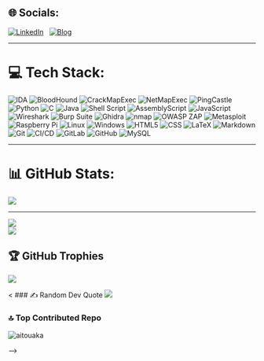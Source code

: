 ## 🌐 Socials:
[![LinkedIn](https://img.shields.io/badge/LinkedIn-%230077B5.svg?style=for-the-badge&logo=linkedin&logoColor=white)](https://www.linkedin.com/in/ait-ouakrim-abdelmajid-70b79a24a/)
&nbsp;
[![Blog](https://img.shields.io/badge/Blog-%23FF5722.svg?style=for-the-badge&logo=github&logoColor=white)](https://aitouakrim10.github.io/)


---


# 💻 Tech Stack:
![IDA](https://img.shields.io/badge/IDA-1E2A47?style=for-the-badge&logo=ida&logoColor=white)
![BloodHound](https://img.shields.io/badge/BloodHound-512BD4?style=for-the-badge&logo=bloodhound&logoColor=white)
![CrackMapExec](https://img.shields.io/badge/CrackMapExec-3A3335?style=for-the-badge&logo=crackmapexec&logoColor=white)
![NetMapExec](https://img.shields.io/badge/NetMapExec-0E5A77?style=for-the-badge&logo=netmapexec&logoColor=white)
![PingCastle](https://img.shields.io/badge/PingCastle-1B1C1D?style=for-the-badge&logo=pingcastle&logoColor=white)
![Python](https://img.shields.io/badge/python-3670A0?style=for-the-badge&logo=python&logoColor=ffdd54)
![C](https://img.shields.io/badge/c-%2300599C.svg?style=for-the-badge&logo=c&logoColor=white)
![Java](https://img.shields.io/badge/java-%23ED8B00.svg?style=for-the-badge&logo=openjdk&logoColor=white) 
![Shell Script](https://img.shields.io/badge/shell_script-%23121011.svg?style=for-the-badge&logo=gnu-bash&logoColor=white)
![AssemblyScript](https://img.shields.io/badge/assembly%20script-%23000000.svg?style=for-the-badge&logo=assemblyscript&logoColor=white) 
![JavaScript](https://img.shields.io/badge/javascript-%23323330.svg?style=for-the-badge&logo=javascript&logoColor=%23F7DF1E) 
![Wireshark](https://img.shields.io/badge/Wireshark-1679E0?style=for-the-badge&logo=wireshark&logoColor=white)
![Burp Suite](https://img.shields.io/badge/Burp%20Suite-7A1B20?style=for-the-badge&logo=burpsuite&logoColor=white)
![Ghidra](https://img.shields.io/badge/Ghidra-6B8E23?style=for-the-badge&logo=ghidra&logoColor=white)
![nmap](https://img.shields.io/badge/Nmap-4682B4?style=for-the-badge&logo=nmap&logoColor=white)
![OWASP ZAP](https://img.shields.io/badge/OWASP%20ZAP-3B44B2?style=for-the-badge&logo=owasp&logoColor=white)
![Metasploit](https://img.shields.io/badge/Metasploit-3E8E3A?style=for-the-badge&logo=metasploit&logoColor=white)
![Raspberry Pi](https://img.shields.io/badge/-RaspberryPi-C51A4A?style=for-the-badge&logo=Raspberry-Pi)
![Linux](https://img.shields.io/badge/Linux-FCC624?style=for-the-badge&logo=linux&logoColor=black)
![Windows](https://img.shields.io/badge/Windows-0078D6?style=for-the-badge&logo=windows&logoColor=white)
![HTML5](https://img.shields.io/badge/html5-%23E34F26.svg?style=for-the-badge&logo=html5&logoColor=white) 
![CSS](https://img.shields.io/badge/CSS-1572B6?style=for-the-badge&logo=css3&logoColor=white)
![LaTeX](https://img.shields.io/badge/latex-%23008080.svg?style=for-the-badge&logo=latex&logoColor=white) 
![Markdown](https://img.shields.io/badge/markdown-%23000000.svg?style=for-the-badge&logo=markdown&logoColor=white) 
![Git](https://img.shields.io/badge/git-%23F05033.svg?style=for-the-badge&logo=git&logoColor=white) 
![CI/CD](https://img.shields.io/badge/CI/CD-2EB67B?style=for-the-badge&logo=ci&logoColor=white)
![GitLab](https://img.shields.io/badge/gitlab-%23181717.svg?style=for-the-badge&logo=gitlab&logoColor=white)
![GitHub](https://img.shields.io/badge/github-%23121011.svg?style=for-the-badge&logo=github&logoColor=white) 
![MySQL](https://img.shields.io/badge/mysql-4479A1.svg?style=for-the-badge&logo=mysql&logoColor=white)

---

# 📊 GitHub Stats:

![](https://github-readme-stats.vercel.app/api/top-langs/?username=aitouakrim10&theme=dark&hide_border=false&include_all_commits=true&count_private=true&layout=compact)

---

![](https://github-readme-stats.vercel.app/api?username=aitouakrim10&theme=dark&hide_border=false&include_all_commits=true&count_private=true)<br/>
![](https://github-readme-streak-stats.herokuapp.com/?user=aitouakrim10&theme=dark&hide_border=false)<br/>
## 🏆 GitHub Trophies
![](https://github-profile-trophy.vercel.app/?username=aitouakrim10&theme=radical&no-frame=false&no-bg=false&margin-w=4)

< ### ✍️ Random Dev Quote
![](https://quotes-github-readme.vercel.app/api?type=horizontal&theme=radical)

### 🔝 Top Contributed Repo
![aitouaka](https://github-contributor-stats.vercel.app/api?username=aitouakrim10&limit=5&theme=dark&combine_all_yearly_contributions=true)

--> 
